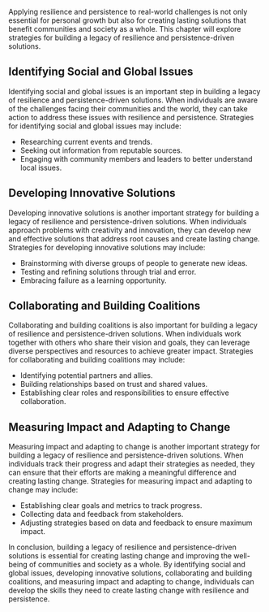 
Applying resilience and persistence to real-world challenges is not only essential for personal growth but also for creating lasting solutions that benefit communities and society as a whole. This chapter will explore strategies for building a legacy of resilience and persistence-driven solutions.

Identifying Social and Global Issues
------------------------------------

Identifying social and global issues is an important step in building a legacy of resilience and persistence-driven solutions. When individuals are aware of the challenges facing their communities and the world, they can take action to address these issues with resilience and persistence. Strategies for identifying social and global issues may include:

* Researching current events and trends.
* Seeking out information from reputable sources.
* Engaging with community members and leaders to better understand local issues.

Developing Innovative Solutions
-------------------------------

Developing innovative solutions is another important strategy for building a legacy of resilience and persistence-driven solutions. When individuals approach problems with creativity and innovation, they can develop new and effective solutions that address root causes and create lasting change. Strategies for developing innovative solutions may include:

* Brainstorming with diverse groups of people to generate new ideas.
* Testing and refining solutions through trial and error.
* Embracing failure as a learning opportunity.

Collaborating and Building Coalitions
-------------------------------------

Collaborating and building coalitions is also important for building a legacy of resilience and persistence-driven solutions. When individuals work together with others who share their vision and goals, they can leverage diverse perspectives and resources to achieve greater impact. Strategies for collaborating and building coalitions may include:

* Identifying potential partners and allies.
* Building relationships based on trust and shared values.
* Establishing clear roles and responsibilities to ensure effective collaboration.

Measuring Impact and Adapting to Change
---------------------------------------

Measuring impact and adapting to change is another important strategy for building a legacy of resilience and persistence-driven solutions. When individuals track their progress and adapt their strategies as needed, they can ensure that their efforts are making a meaningful difference and creating lasting change. Strategies for measuring impact and adapting to change may include:

* Establishing clear goals and metrics to track progress.
* Collecting data and feedback from stakeholders.
* Adjusting strategies based on data and feedback to ensure maximum impact.

In conclusion, building a legacy of resilience and persistence-driven solutions is essential for creating lasting change and improving the well-being of communities and society as a whole. By identifying social and global issues, developing innovative solutions, collaborating and building coalitions, and measuring impact and adapting to change, individuals can develop the skills they need to create lasting change with resilience and persistence.
